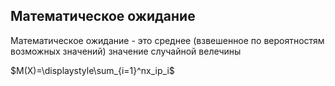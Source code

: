 ## Математическое ожидание 

Математическое ожидание - это среднее (взвешенное по вероятностям возможных значений) значение случайной велечины

$M(X)=\displaystyle\sum_{i=1}^nx_ip_i$


